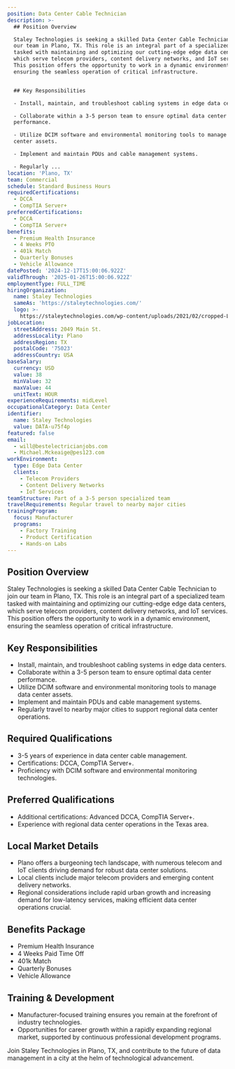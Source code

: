 ```yaml
---
position: Data Center Cable Technician
description: >-
  ## Position Overview

  Staley Technologies is seeking a skilled Data Center Cable Technician to join
  our team in Plano, TX. This role is an integral part of a specialized team
  tasked with maintaining and optimizing our cutting-edge edge data centers,
  which serve telecom providers, content delivery networks, and IoT services.
  This position offers the opportunity to work in a dynamic environment,
  ensuring the seamless operation of critical infrastructure.


  ## Key Responsibilities

  - Install, maintain, and troubleshoot cabling systems in edge data centers.

  - Collaborate within a 3-5 person team to ensure optimal data center
  performance.

  - Utilize DCIM software and environmental monitoring tools to manage data
  center assets.

  - Implement and maintain PDUs and cable management systems.

  - Regularly ...
location: 'Plano, TX'
team: Commercial
schedule: Standard Business Hours
requiredCertifications:
  - DCCA
  - CompTIA Server+
preferredCertifications:
  - DCCA
  - CompTIA Server+
benefits:
  - Premium Health Insurance
  - 4 Weeks PTO
  - 401k Match
  - Quarterly Bonuses
  - Vehicle Allowance
datePosted: '2024-12-17T15:00:06.922Z'
validThrough: '2025-01-26T15:00:06.922Z'
employmentType: FULL_TIME
hiringOrganization:
  name: Staley Technologies
  sameAs: 'https://staleytechnologies.com/'
  logo: >-
    https://staleytechnologies.com/wp-content/uploads/2021/02/cropped-Logo_StaleyTechnologies.png
jobLocation:
  streetAddress: 2049 Main St.
  addressLocality: Plano
  addressRegion: TX
  postalCode: '75023'
  addressCountry: USA
baseSalary:
  currency: USD
  value: 38
  minValue: 32
  maxValue: 44
  unitText: HOUR
experienceRequirements: midLevel
occupationalCategory: Data Center
identifier:
  name: Staley Technologies
  value: DATA-u75f4p
featured: false
email:
  - will@bestelectricianjobs.com
  - Michael.Mckeaige@pes123.com
workEnvironment:
  type: Edge Data Center
  clients:
    - Telecom Providers
    - Content Delivery Networks
    - IoT Services
teamStructure: Part of a 3-5 person specialized team
travelRequirements: Regular travel to nearby major cities
trainingProgram:
  focus: Manufacturer
  programs:
    - Factory Training
    - Product Certification
    - Hands-on Labs
---
```




## Position Overview
Staley Technologies is seeking a skilled Data Center Cable Technician to join our team in Plano, TX. This role is an integral part of a specialized team tasked with maintaining and optimizing our cutting-edge edge data centers, which serve telecom providers, content delivery networks, and IoT services. This position offers the opportunity to work in a dynamic environment, ensuring the seamless operation of critical infrastructure.

## Key Responsibilities
- Install, maintain, and troubleshoot cabling systems in edge data centers.
- Collaborate within a 3-5 person team to ensure optimal data center performance.
- Utilize DCIM software and environmental monitoring tools to manage data center assets.
- Implement and maintain PDUs and cable management systems.
- Regularly travel to nearby major cities to support regional data center operations.

## Required Qualifications
- 3-5 years of experience in data center cable management.
- Certifications: DCCA, CompTIA Server+.
- Proficiency with DCIM software and environmental monitoring technologies.

## Preferred Qualifications
- Additional certifications: Advanced DCCA, CompTIA Server+.
- Experience with regional data center operations in the Texas area.

## Local Market Details
- Plano offers a burgeoning tech landscape, with numerous telecom and IoT clients driving demand for robust data center solutions.
- Local clients include major telecom providers and emerging content delivery networks.
- Regional considerations include rapid urban growth and increasing demand for low-latency services, making efficient data center operations crucial.

## Benefits Package
- Premium Health Insurance
- 4 Weeks Paid Time Off
- 401k Match
- Quarterly Bonuses
- Vehicle Allowance

## Training & Development
- Manufacturer-focused training ensures you remain at the forefront of industry technologies.
- Opportunities for career growth within a rapidly expanding regional market, supported by continuous professional development programs.

Join Staley Technologies in Plano, TX, and contribute to the future of data management in a city at the helm of technological advancement.